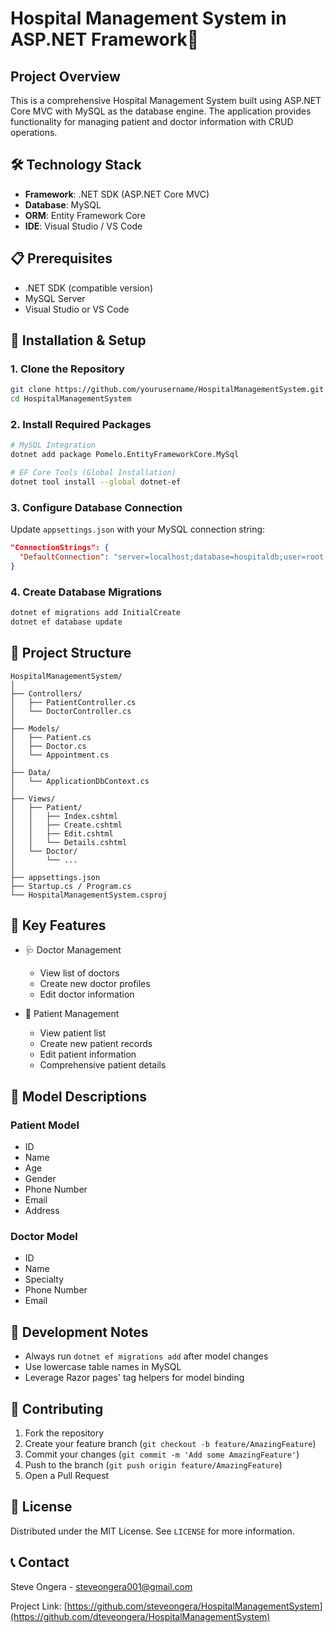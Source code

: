 # Hospital Management System in ASP.NET Framework🏥

## Project Overview

This is a comprehensive Hospital Management System built using ASP.NET Core MVC with MySQL as the database engine. The application provides functionality for managing patient and doctor information with CRUD operations.

## 🛠️ Technology Stack

- **Framework**: .NET SDK (ASP.NET Core MVC)
- **Database**: MySQL
- **ORM**: Entity Framework Core
- **IDE**: Visual Studio / VS Code

## 📋 Prerequisites

- .NET SDK (compatible version)
- MySQL Server
- Visual Studio or VS Code

## 🚀 Installation & Setup

### 1. Clone the Repository
```bash
git clone https://github.com/yourusername/HospitalManagementSystem.git
cd HospitalManagementSystem
```

### 2. Install Required Packages
```bash
# MySQL Integration
dotnet add package Pomelo.EntityFrameworkCore.MySql

# EF Core Tools (Global Installation)
dotnet tool install --global dotnet-ef
```

### 3. Configure Database Connection
Update `appsettings.json` with your MySQL connection string:
```json
"ConnectionStrings": {
  "DefaultConnection": "server=localhost;database=hospitaldb;user=root;password=yourpassword;"
}
```

### 4. Create Database Migrations
```bash
dotnet ef migrations add InitialCreate
dotnet ef database update
```

## 📂 Project Structure
```
HospitalManagementSystem/
│
├── Controllers/
│   ├── PatientController.cs
│   └── DoctorController.cs
│
├── Models/
│   ├── Patient.cs
│   ├── Doctor.cs
│   └── Appointment.cs
│
├── Data/
│   └── ApplicationDbContext.cs
│
├── Views/
│   ├── Patient/
│   │   ├── Index.cshtml
│   │   ├── Create.cshtml
│   │   ├── Edit.cshtml
│   │   └── Details.cshtml
│   └── Doctor/
│       └── ...
│
├── appsettings.json
├── Startup.cs / Program.cs
└── HospitalManagementSystem.csproj
```

## 🔑 Key Features

- 🩺 Doctor Management
  - View list of doctors
  - Create new doctor profiles
  - Edit doctor information

- 👥 Patient Management
  - View patient list
  - Create new patient records
  - Edit patient information
  - Comprehensive patient details

## 📝 Model Descriptions

### Patient Model
- ID
- Name
- Age
- Gender
- Phone Number
- Email
- Address

### Doctor Model
- ID
- Name
- Specialty
- Phone Number
- Email

## 🚧 Development Notes

- Always run `dotnet ef migrations add` after model changes
- Use lowercase table names in MySQL
- Leverage Razor pages' tag helpers for model binding

## 🤝 Contributing

1. Fork the repository
2. Create your feature branch (`git checkout -b feature/AmazingFeature`)
3. Commit your changes (`git commit -m 'Add some AmazingFeature'`)
4. Push to the branch (`git push origin feature/AmazingFeature`)
5. Open a Pull Request

## 📄 License

Distributed under the MIT License. See `LICENSE` for more information.

## 📞 Contact

Steve Ongera - steveongera001@gmail.com

Project Link: [https://github.com/steveongera/HospitalManagementSystem](https://github.com/dteveongera/HospitalManagementSystem)
